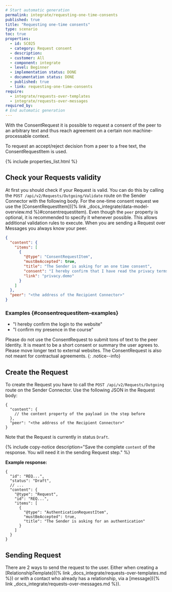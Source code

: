 ```yaml
---
# Start automatic generation
permalink: integrate/requesting-one-time-consents
published: true
title: "Requesting one-time consents"
type: scenario
toc: true
properties:
  - id: SC025
  - category: Request consent
  - description:
  - customer: All
  - component: integrate
  - level: Beginner
  - implementation status: DONE
  - documentation status: DONE
  - published: true
  - link: requesting-one-time-consents
require:
  - integrate/requests-over-templates
  - integrate/requests-over-messages
required_by:
# End automatic generation
---
```


<!-- A general description of the requirement can be given here. -->

With the ConsentRequest it is possible to request a consent of the peer to an arbitrary text and thus reach agreement on a certain non machine-processable context.

To request an accept/reject decision from a peer to a free text, the ConsentRequestItem is used.

<!-- This include inserts the table with the metadata  -->

{% include properties_list.html %}

<!-- here is the description in detail  -->

## Check your Requests validity

At first you should check if your Request is valid. You can do this by calling the `POST /api/v2/Requests/Outgoing/Validate` route on the Sender Connector with the following body.
For the one-time consent request we use the [ConsentRequestItem]({% link _docs_integrate/data-model-overview.md %}#consentrequestitem).
Even though the `peer` property is optional, it is recommended to specify it whenever possible. This allows additional validation rules to execute. When you are sending a Request over Messages you always know your peer.

```json
{
  "content": {
    "items": [
      {
        "@type": "ConsentRequestItem",
        "mustBeAccepted": true,
        "title": "The Sender is asking for an one time consent",
        "consent": "I hereby confirm that I have read the privacy terms of this cloud service and agree to them.",
        "link": "privacy.demo"
      }
    ]
  },
  "peer": "<the address of the Recipient Connector>"
}
```

### Examples {#consentrequestitem-examples}

- "I hereby confirm the login to the website"
- "I confirm my presence in the course"

Please do not use the ConsentRequest to submit tons of text to the peer Identity. It is meant to be a short consent or summary the user agrees to. Please move longer text to external websites.
The ConsentRequest is also not meant for contractual agreements.
{: .notice--info}

## Create the Request

To create the Request you have to call the `POST /api/v2/Requests/Outgoing` route on the Sender Connector. Use the following JSON in the Request body:

```jsonc
{
  "content": {
    // the content property of the payload in the step before
  },
  "peer": "<the address of the Recipient Connector>"
}
```

Note that the Request is currently in status `Draft`.

{% include copy-notice description="Save the complete `content` of the response. You will need it in the sending Request step." %}

**Example response:**

```jsonc
{
  "id": "REQ...",
  "status": "Draft",
  // ...
  "content": {
    "@type": "Request",
    "id": "REQ...",
    "items": [
      {
        "@type": "AuthenticationRequestItem",
        "mustBeAccepted": true,
        "title": "The Sender is asking for an authentication"
      }
    ]
  }
}
```

## Sending Request

There are 2 ways to send the request to the user. Either when creating a [RelationshipTemplate]({% link _docs_integrate/requests-over-templates.md %}) or with a contact who already has a relationship, via a [message]({% link _docs_integrate/requests-over-messages.md %}).
